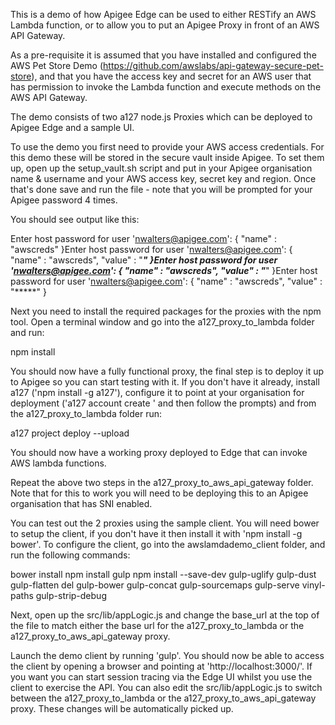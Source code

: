This is a demo of how Apigee Edge can be used to either RESTify an AWS Lambda function, or to allow you to put an Apigee Proxy in front of an AWS API Gateway.

As a pre-requisite it is assumed that you have installed and configured the AWS Pet Store Demo (https://github.com/awslabs/api-gateway-secure-pet-store), and that you have the access key and secret for an AWS user that has permission to invoke the Lambda function and execute methods on the AWS API Gateway.

The demo consists of two a127 node.js Proxies which can be deployed to Apigee Edge and a sample UI.

To use the demo you first need to provide your AWS access credentials. For this demo these will be stored in the secure vault inside Apigee. To set them up, open up the setup_vault.sh script and put in your Apigee organisation name & username and your AWS access key, secret key and region. Once that's done save and run the file - note that you will be prompted for your Apigee password 4 times.

You should see output like this:

Enter host password for user 'nwalters@apigee.com':
{
  "name" : "awscreds"
}Enter host password for user 'nwalters@apigee.com':
{
  "name" : "awscreds",
  "value" : "*****"
}Enter host password for user 'nwalters@apigee.com':
{
  "name" : "awscreds",
  "value" : "*****"
}Enter host password for user 'nwalters@apigee.com':
{
  "name" : "awscreds",
  "value" : "*****"
}

Next you need to install the required packages for the proxies with the npm tool. Open a terminal window and go into the a127_proxy_to_lambda folder and run:

npm install

You should now have a fully functional proxy, the final step is to deploy it up to Apigee so you can start testing with it. If you don't have it already, install a127 ('npm install -g a127'), configure it to point at your organisation for deployment ('a127 account create <my-account>' and then follow the prompts) and from the a127_proxy_to_lambda folder run:

a127 project deploy --upload

You should now have a working proxy deployed to Edge that can invoke AWS lambda functions.

Repeat the above two steps in the a127_proxy_to_aws_api_gateway folder. Note that for this to work you will need to be deploying this to an Apigee organisation that has SNI enabled.

You can test out the 2 proxies using the sample client. You will need bower to setup the client, if you don't have it then install it with 'npm install -g bower'. To configure the client, go into the awslamdademo_client folder, and run the following commands:

bower install
npm install gulp
npm install --save-dev gulp-uglify gulp-dust gulp-flatten del gulp-bower gulp-concat gulp-sourcemaps gulp-serve vinyl-paths gulp-strip-debug

Next, open up the src/lib/appLogic.js and change the base_url at the top of the file to match either the base url for the a127_proxy_to_lambda or the a127_proxy_to_aws_api_gateway proxy.

Launch the demo client by running 'gulp'. You should now be able to access the client by opening a browser and pointing at 'http://localhost:3000/'. If you want you can start session tracing via the Edge UI whilst you use the client to exercise the API. You can also edit the src/lib/appLogic.js to switch between the a127_proxy_to_lambda or the a127_proxy_to_aws_api_gateway proxy. These changes will be automatically picked up.
